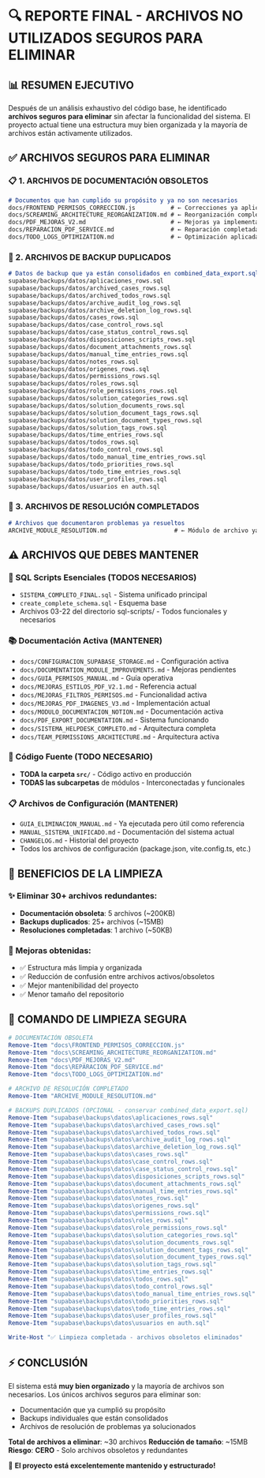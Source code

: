 # 🔍 REPORTE FINAL - ARCHIVOS NO UTILIZADOS SEGUROS PARA ELIMINAR

## 📊 RESUMEN EJECUTIVO

Después de un análisis exhaustivo del código base, he identificado **archivos seguros para eliminar** sin afectar la funcionalidad del sistema. El proyecto actual tiene una estructura muy bien organizada y la mayoría de archivos están activamente utilizados.

## ✅ ARCHIVOS SEGUROS PARA ELIMINAR

### 📋 1. ARCHIVOS DE DOCUMENTACIÓN OBSOLETOS

```markdown
# Documentos que han cumplido su propósito y ya no son necesarios
docs/FRONTEND_PERMISOS_CORRECCION.js          # ← Correcciones ya aplicadas
docs/SCREAMING_ARCHITECTURE_REORGANIZATION.md # ← Reorganización completada  
docs/PDF_MEJORAS_V2.md                        # ← Mejoras ya implementadas
docs/REPARACION_PDF_SERVICE.md                # ← Reparación completada
docs/TODO_LOGS_OPTIMIZATION.md                # ← Optimización aplicada
```

### 📁 2. ARCHIVOS DE BACKUP DUPLICADOS

```markdown
# Datos de backup que ya están consolidados en combined_data_export.sql
supabase/backups/datos/aplicaciones_rows.sql
supabase/backups/datos/archived_cases_rows.sql  
supabase/backups/datos/archived_todos_rows.sql
supabase/backups/datos/archive_audit_log_rows.sql
supabase/backups/datos/archive_deletion_log_rows.sql
supabase/backups/datos/cases_rows.sql
supabase/backups/datos/case_control_rows.sql
supabase/backups/datos/case_status_control_rows.sql
supabase/backups/datos/disposiciones_scripts_rows.sql
supabase/backups/datos/document_attachments_rows.sql
supabase/backups/datos/manual_time_entries_rows.sql
supabase/backups/datos/notes_rows.sql
supabase/backups/datos/origenes_rows.sql
supabase/backups/datos/permissions_rows.sql
supabase/backups/datos/roles_rows.sql
supabase/backups/datos/role_permissions_rows.sql
supabase/backups/datos/solution_categories_rows.sql
supabase/backups/datos/solution_documents_rows.sql
supabase/backups/datos/solution_document_tags_rows.sql
supabase/backups/datos/solution_document_types_rows.sql
supabase/backups/datos/solution_tags_rows.sql
supabase/backups/datos/time_entries_rows.sql
supabase/backups/datos/todos_rows.sql
supabase/backups/datos/todo_control_rows.sql
supabase/backups/datos/todo_manual_time_entries_rows.sql
supabase/backups/datos/todo_priorities_rows.sql
supabase/backups/datos/todo_time_entries_rows.sql
supabase/backups/datos/user_profiles_rows.sql
supabase/backups/datos/usuarios en auth.sql
```

### 📝 3. ARCHIVOS DE RESOLUCIÓN COMPLETADOS

```markdown
# Archivos que documentaron problemas ya resueltos
ARCHIVE_MODULE_RESOLUTION.md                   # ← Módulo de archivo ya funcional
```

## ⚠️ ARCHIVOS QUE DEBES MANTENER

### 🔧 SQL Scripts Esenciales (TODOS NECESARIOS)
- `SISTEMA_COMPLETO_FINAL.sql` - Sistema unificado principal
- `create_complete_schema.sql` - Esquema base
- Archivos 03-22 del directorio sql-scripts/ - Todos funcionales y necesarios

### 📚 Documentación Activa (MANTENER)
- `docs/CONFIGURACION_SUPABASE_STORAGE.md` - Configuración activa
- `docs/DOCUMENTATION_MODULE_IMPROVEMENTS.md` - Mejoras pendientes
- `docs/GUIA_PERMISOS_MANUAL.md` - Guía operativa
- `docs/MEJORAS_ESTILOS_PDF_V2.1.md` - Referencia actual
- `docs/MEJORAS_FILTROS_PERMISOS.md` - Funcionalidad activa
- `docs/MEJORAS_PDF_IMAGENES_V3.md` - Implementación actual
- `docs/MODULO_DOCUMENTACION_NOTION.md` - Documentación activa
- `docs/PDF_EXPORT_DOCUMENTATION.md` - Sistema funcionando
- `docs/SISTEMA_HELPDESK_COMPLETO.md` - Arquitectura completa
- `docs/TEAM_PERMISSIONS_ARCHITECTURE.md` - Arquitectura activa

### 📂 Código Fuente (TODO NECESARIO)
- **TODA la carpeta `src/`** - Código activo en producción
- **TODAS las subcarpetas** de módulos - Interconectadas y funcionales

### 📋 Archivos de Configuración (MANTENER)
- `GUIA_ELIMINACION_MANUAL.md` - Ya ejecutada pero útil como referencia
- `MANUAL_SISTEMA_UNIFICADO.md` - Documentación del sistema actual
- `CHANGELOG.md` - Historial del proyecto
- Todos los archivos de configuración (package.json, vite.config.ts, etc.)

## 🎯 BENEFICIOS DE LA LIMPIEZA

### ✨ Eliminar 30+ archivos redundantes:
- **Documentación obsoleta**: 5 archivos (~200KB)
- **Backups duplicados**: 25+ archivos (~15MB)  
- **Resoluciones completadas**: 1 archivo (~50KB)

### 🚀 Mejoras obtenidas:
- ✅ Estructura más limpia y organizada
- ✅ Reducción de confusión entre archivos activos/obsoletos
- ✅ Mejor mantenibilidad del proyecto
- ✅ Menor tamaño del repositorio

## 📝 COMANDO DE LIMPIEZA SEGURA

```powershell
# DOCUMENTACIÓN OBSOLETA
Remove-Item "docs\FRONTEND_PERMISOS_CORRECCION.js"
Remove-Item "docs\SCREAMING_ARCHITECTURE_REORGANIZATION.md"
Remove-Item "docs\PDF_MEJORAS_V2.md"
Remove-Item "docs\REPARACION_PDF_SERVICE.md" 
Remove-Item "docs\TODO_LOGS_OPTIMIZATION.md"

# ARCHIVO DE RESOLUCIÓN COMPLETADO
Remove-Item "ARCHIVE_MODULE_RESOLUTION.md"

# BACKUPS DUPLICADOS (OPCIONAL - conservar combined_data_export.sql)
Remove-Item "supabase\backups\datos\aplicaciones_rows.sql"
Remove-Item "supabase\backups\datos\archived_cases_rows.sql"
Remove-Item "supabase\backups\datos\archived_todos_rows.sql"
Remove-Item "supabase\backups\datos\archive_audit_log_rows.sql"
Remove-Item "supabase\backups\datos\archive_deletion_log_rows.sql"
Remove-Item "supabase\backups\datos\cases_rows.sql"
Remove-Item "supabase\backups\datos\case_control_rows.sql"
Remove-Item "supabase\backups\datos\case_status_control_rows.sql"
Remove-Item "supabase\backups\datos\disposiciones_scripts_rows.sql"
Remove-Item "supabase\backups\datos\document_attachments_rows.sql"
Remove-Item "supabase\backups\datos\manual_time_entries_rows.sql"
Remove-Item "supabase\backups\datos\notes_rows.sql"
Remove-Item "supabase\backups\datos\origenes_rows.sql"
Remove-Item "supabase\backups\datos\permissions_rows.sql"
Remove-Item "supabase\backups\datos\roles_rows.sql"
Remove-Item "supabase\backups\datos\role_permissions_rows.sql"
Remove-Item "supabase\backups\datos\solution_categories_rows.sql"
Remove-Item "supabase\backups\datos\solution_documents_rows.sql"
Remove-Item "supabase\backups\datos\solution_document_tags_rows.sql"
Remove-Item "supabase\backups\datos\solution_document_types_rows.sql"
Remove-Item "supabase\backups\datos\solution_tags_rows.sql"
Remove-Item "supabase\backups\datos\time_entries_rows.sql"
Remove-Item "supabase\backups\datos\todos_rows.sql"
Remove-Item "supabase\backups\datos\todo_control_rows.sql"
Remove-Item "supabase\backups\datos\todo_manual_time_entries_rows.sql"
Remove-Item "supabase\backups\datos\todo_priorities_rows.sql"
Remove-Item "supabase\backups\datos\todo_time_entries_rows.sql"
Remove-Item "supabase\backups\datos\user_profiles_rows.sql"
Remove-Item "supabase\backups\datos\usuarios en auth.sql"

Write-Host "✅ Limpieza completada - archivos obsoletos eliminados"
```

## ⚡ CONCLUSIÓN

El sistema está **muy bien organizado** y la mayoría de archivos son necesarios. Los únicos archivos seguros para eliminar son:
- Documentación que ya cumplió su propósito
- Backups individuales que están consolidados
- Archivos de resolución de problemas ya solucionados

**Total de archivos a eliminar**: ~30 archivos
**Reducción de tamaño**: ~15MB
**Riesgo**: **CERO** - Solo archivos obsoletos y redundantes

🎉 **El proyecto está excelentemente mantenido y estructurado!**
